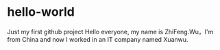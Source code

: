 # hello-world
Just my first github project
Hello everyone, my name is ZhiFeng.Wu，I'm from China and now I worked in an IT company named Xuanwu.
